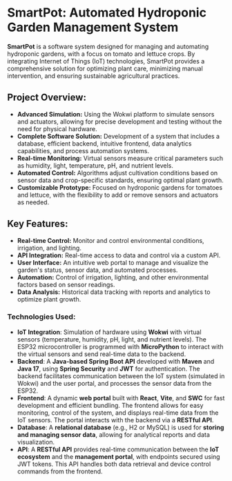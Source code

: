 # **SmartPot: Automated Hydroponic Garden Management System**

**SmartPot** is a software system designed for managing and automating hydroponic gardens, with a focus on tomato and lettuce crops. By integrating Internet of Things (IoT) technologies, SmartPot provides a comprehensive solution for optimizing plant care, minimizing manual intervention, and ensuring sustainable agricultural practices.

## **Project Overview:**

- **Advanced Simulation:** Using the Wokwi platform to simulate sensors and actuators, allowing for precise development and testing without the need for physical hardware.
- **Complete Software Solution:** Development of a system that includes a database, efficient backend, intuitive frontend, data analytics capabilities, and process automation systems.
- **Real-time Monitoring:** Virtual sensors measure critical parameters such as humidity, light, temperature, pH, and nutrient levels.
- **Automated Control:** Algorithms adjust cultivation conditions based on sensor data and crop-specific standards, ensuring optimal plant growth.
- **Customizable Prototype:** Focused on hydroponic gardens for tomatoes and lettuce, with the flexibility to add or remove sensors and actuators as needed.

## **Key Features:**

- **Real-time Control:** Monitor and control environmental conditions, irrigation, and lighting.
- **API Integration:** Real-time access to data and control via a custom API.
- **User Interface:** An intuitive web portal to manage and visualize the garden's status, sensor data, and automated processes.
- **Automation:** Control of irrigation, lighting, and other environmental factors based on sensor readings.
- **Data Analysis:** Historical data tracking with reports and analytics to optimize plant growth.
  
### Technologies Used:
- **IoT Integration**: Simulation of hardware using **Wokwi** with virtual sensors (temperature, humidity, pH, light, and nutrient levels). The ESP32 microcontroller is programmed with **MicroPython** to interact with the virtual sensors and send real-time data to the backend.
- **Backend**: A **Java-based Spring Boot API** developed with **Maven** and **Java 17**, using **Spring Security** and **JWT** for authentication. The backend facilitates communication between the IoT system (simulated in Wokwi) and the user portal, and processes the sensor data from the ESP32.
- **Frontend**: A dynamic **web portal** built with **React**, **Vite**, and **SWC** for fast development and efficient bundling. The frontend allows for easy monitoring, control of the system, and displays real-time data from the IoT sensors. The portal interacts with the backend via a **RESTful API**.
- **Database**: A **relational database** (e.g., H2 or MySQL) is used for **storing and managing sensor data**, allowing for analytical reports and data visualization.
- **API**: A **RESTful API** provides real-time communication between the **IoT ecosystem** and the **management portal**, with endpoints secured using JWT tokens. This API handles both data retrieval and device control commands from the frontend.
